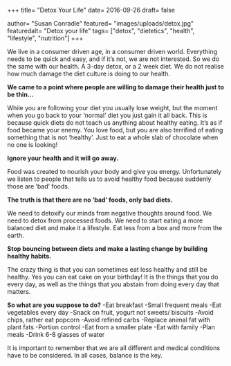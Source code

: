 +++
title= "Detox Your Life"
date= 2016-09-26
draft= false

author= "Susan Conradie"
featured= "images/uploads/detox.jpg"
featuredalt= "Detox your life"
tags= ["detox", "dietetics", "health", "lifestyle", "nutrition"]
+++

We live in a consumer driven age, in a consumer driven world. Everything needs to be quick and easy, and if it’s not, we are not interested. So we do the same with our health. A 3-day detox, or a 2 week diet. We do not realise how much damage the diet culture is doing to our health.

**We came to a point where people are willing to damage their health just to be thin...**

While you are following your diet you usually lose weight, but the moment when you go back to your ‘normal’ diet you just gain it all back. This is because quick diets do not teach us anything about healthy eating. It’s as if food became your enemy. You love food, but you are also terrified of eating something that is not ‘healthy’. Just to eat a whole slab of chocolate when no one is looking!

**Ignore your health and it will go away.**

Food was created to nourish your body and give you energy. Unfortunately we listen to people that tells us to avoid healthy food because suddenly those are ‘bad’ foods.

**The truth is that there are no ‘bad’ foods, only bad diets.**

We need to detoxify our minds from negative thoughts around food. We need to detox from processed foods. We need to start eating a more balanced diet and make it a lifestyle. Eat less from a box and more from the earth.

**Stop bouncing between diets and make a lasting change by building healthy habits.**

The crazy thing is that you can sometimes eat less healthy and still be healthy. Yes you can eat cake on your birthday! It is the things that you do every day, as well as the things that you abstain from doing every day that matters.

**So what are you suppose to do?**
-Eat breakfast
-Small frequent meals
-Eat vegetables every day
-Snack on fruit, yogurt not sweets/ biscuits
-Avoid chips, rather eat popcorn
-Avoid refined carbs
-Replace animal fat with plant fats
-Portion control
-Eat from a smaller plate
-Eat with family
-Plan meals
-Drink 6-8 glasses of water

It is important to remember that we are all different and medical conditions have to be considered. In all cases, balance is the key.
